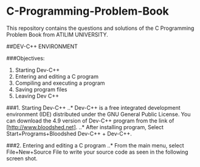 # C-Programming-Problem-Book
This repository contains the questions and solutions of the C Programming Problem Book from ATILIM UNIVERSITY.

##DEV-C++ ENVIRONMENT

###Objectives:

1. Starting Dev-C++
2. Entering and editing a C program
3. Compiling and executing a program
4. Saving program files
5. Leaving Dev C++

###1. Starting Dev-C++
    ..* Dev-C++ is a free integrated development environment (IDE) distributed under the GNU General Public License. You can download the 4.9 version of Dev-C++ program from the link of [http://www.bloodshed.net].
    ..* After installing program, Select Start+Programs+Bloodshed Dev-C++ + Dev-C++.

###2. Entering and editing a C program
    ..* From the main menu, select File+New+Source File to write your source code as seen in the following screen shot.
